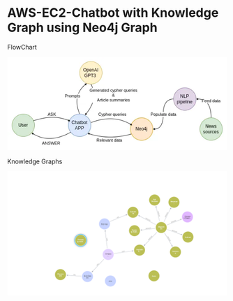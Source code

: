 # AWS-EC2-Chatbot with Knowledge Graph using Neo4j Graph

FlowChart

![alt text](https://github.com/kushjaggi/AWS-EC2-Chatbot-KG/blob/main/Flowchart/1_qC53DXQRyTYJVyKeHZ1rbA.webp)

Knowledge Graphs

![alt text](https://github.com/kushjaggi/AWS-EC2-Chatbot-KG/blob/main/Knowledge%20Graph/visualisation%20(7).png)
